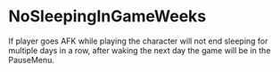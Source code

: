 # NoSleepingInGameWeeks

If player goes AFK while playing the character will not end sleeping for multiple days in a row, after waking the next day the game will be in the PauseMenu.
